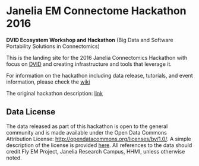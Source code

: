 # Janelia EM Connectome Hackathon 2016
**DVID Ecosystem Workshop and Hackathon**
(Big Data and Software Portability Solutions in Connectomics)

This is the landing site for the 2016 Janelia Connectomics Hackathon with focus on [DVID](https://github.com/janelia-flyem/dvid) and creating infrastructure and tools that leverage it.

For information on the hackathon including data release, tutorials, and event information, please check the [wiki](https://github.com/janelia-flyem/ConnectomeHackathon2016/wiki)

The original hackathon description: [link](https://github.com/janelia-flyem/ConnectomeHackathon2016/raw/master/DVIDEcosystemWorkshopandHackathon.pdf)

## Data License

The data released as part of this hackathon is open to the general community and is made available under the Open Data Commons Attribution License: http://opendatacommons.org/licenses/by/1.0/. A simple description of the license is provided [here](http://opendatacommons.org/licenses/by/summary).  All references to the data should credit Fly EM Project, Janelia Research Campus, HHMI, unless otherwise noted.

